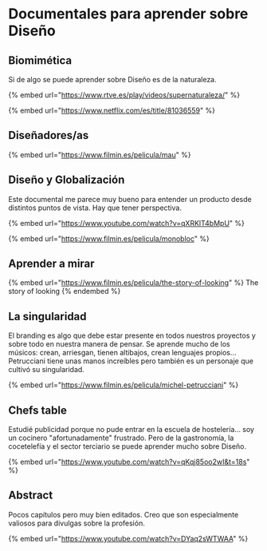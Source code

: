 # Documentales para aprender sobre Diseño

## Biomimética

Si de algo se puede aprender sobre Diseño es de la naturaleza.

{% embed url="https://www.rtve.es/play/videos/supernaturaleza/" %}

{% embed url="https://www.netflix.com/es/title/81036559" %}

## Diseñadores/as

{% embed url="https://www.filmin.es/pelicula/mau" %}

## Diseño y Globalización

Este documental me parece muy bueno para entender un producto desde distintos puntos de vista. Hay que tener perspectiva.

{% embed url="https://www.youtube.com/watch?v=qXRKlT4bMpU" %}

{% embed url="https://www.filmin.es/pelicula/monobloc" %}

## Aprender a mirar

{% embed url="https://www.filmin.es/pelicula/the-story-of-looking" %}
The story of looking
{% endembed %}

## La singularidad

El branding es algo que debe estar presente en todos nuestros proyectos y sobre todo en nuestra manera de pensar. Se aprende mucho de los músicos: crean, arriesgan, tienen altibajos, crean lenguajes propios… Petrucciani tiene unas manos increíbles pero también es un personaje que cultivó su singularidad.

{% embed url="https://www.filmin.es/pelicula/michel-petrucciani" %}

## Chefs table

Estudié publicidad porque no pude entrar en la escuela de hostelería… soy un cocinero "afortunadamente" frustrado. Pero de la gastronomía, la cocetelefía y el sector terciario se puede aprender mucho sobre Diseño.

{% embed url="https://www.youtube.com/watch?v=qKqj85oo2wI&t=18s" %}

## Abstract

Pocos capítulos pero muy bien editados. Creo que son especialmente valiosos para divulgas sobre la profesión.

{% embed url="https://www.youtube.com/watch?v=DYaq2sWTWAA" %}
